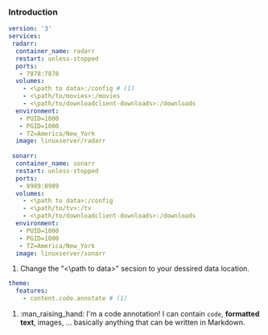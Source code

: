 ### Introduction

``` yaml
version: '3'
services:
 radarr:
  container_name: radarr
  restart: unless-stopped
  ports:
   - 7878:7878
  volumes:
    - <\path to data>:/config # (1)
    - <\path/to/movies>:/movies
    - <\path/to/downloadclient-downloads>:/downloads
  environment:
   - PUID=1000
   - PGID=1000
   - TZ=America/New_York
  image: linuxserver/radarr
 
 sonarr:
  container_name: sonarr
  restart: unless-stopped
  ports:
   - 8989:8989
  volumes:
    - <\path to data>:/config
    - <\path/to/tv>:/tv
    - <\path/to/downloadclient-downloads>:/downloads
  environment:
   - PUID=1000
   - PGID=1000
   - TZ=America/New_York
  image: linuxserver/sonarr
```

1.  Change the "<\path to data>" secsion to your dessired data location.

``` yaml
theme:
  features:
    - content.code.annotate # (1)
```

1.  :man_raising_hand: I'm a code annotation! I can contain `code`, __formatted
    text__, images, ... basically anything that can be written in Markdown.
